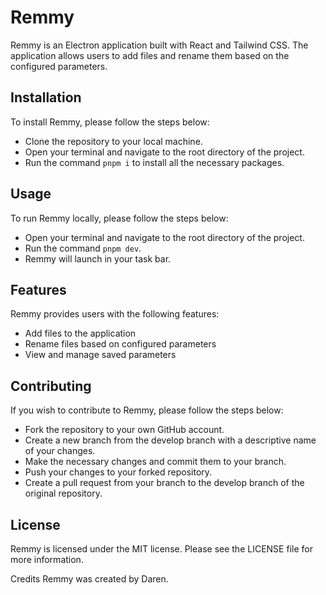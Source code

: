# Remmy

Remmy is an Electron application built with React and Tailwind CSS. The
application allows users to add files and rename them based on the configured
parameters.

## Installation

To install Remmy, please follow the steps below:

- Clone the repository to your local machine.
- Open your terminal and navigate to the root directory of the project.
- Run the command `pnpm i` to install all the necessary packages.

## Usage

To run Remmy locally, please follow the steps below:

- Open your terminal and navigate to the root directory of the project.
- Run the command `pnpm dev`.
- Remmy will launch in your task bar.

## Features

Remmy provides users with the following features:

- Add files to the application
- Rename files based on configured parameters
- View and manage saved parameters

## Contributing

If you wish to contribute to Remmy, please follow the steps below:

- Fork the repository to your own GitHub account.
- Create a new branch from the develop branch with a descriptive name of your
  changes.
- Make the necessary changes and commit them to your branch.
- Push your changes to your forked repository.
- Create a pull request from your branch to the develop branch of the original
  repository.

## License

Remmy is licensed under the MIT license. Please see the LICENSE file for more
information.

Credits Remmy was created by Daren.
